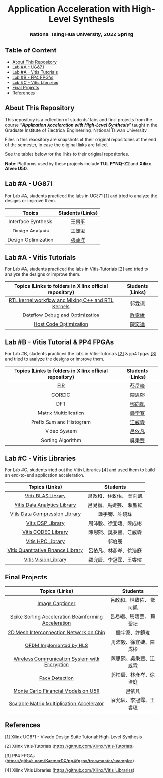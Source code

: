 <h1 align="center">Application Acceleration with High-Level Synthesis</h1>

<h3 align="center">National Tsing Hua University, 2022 Spring</h3>



## Table of Content

- [About This Repository](#about-this-repository)
- [Lab #A - UG871](#lab-a---ug871)
- [Lab #A - Vitis Tutorials](#lab-A---vitis-tutorials)
- [Lab #B - PP4 FPGAs](#lab-B---pp4-fpgas)
- [Lab #C - Vitis Libraries](#lab-c---vitis-libraries)
- [Final Projects](#final-projects)
- [References](#references)



## About This Repository

This repository is a collection of students' labs and final projects from the course ***"Application Acceleration with High-Level Synthesis"*** taught in the Graduate Institute of Electrical Engineering, National Taiwan University.

Files in this repository are snapshots of their original repositories at the end of the semester, in case the original links are failed. 

See the tables below for the links to their original repositories.

**Note:** Platforms used by these projects include **TUL PYNQ-Z2** and **Xilinx Alveo U50**.



## Lab #A - UG871

For Lab #A, students practiced the labs in UG871 [[1]](#[1]) and tried to analyze the designs or improve them.

|             Topics              |                       Students (Links)                       |
| :-----------------------------: | :----------------------------------------------------------: |
|       Interface Synthesis       |      [王景平](https://github.com/lspss9950101/HLS-LabA-Interface-Synthesis)      |
|         Design Analysis         | [王婕恩](https://github.com/chiehenwang/HLS) |
|       Design Optimization       |   [張承洋](https://github.com/b04901056/AAHLS_LabA)   |



## Lab #A - Vitis Tutorials

For Lab #A, students practiced the labs in Vitis-Tutorials [[2]](#[2]) and tried to analyze the designs or improve them.

|   Topics (Links to folders in Xilinx official repository)    |                       Students (Links)                       |
| :----------------------------------------------------------: | :----------------------------------------------------------: |
| [RTL kernel workflow and Mixing C++ and RTL Kernels](https://github.com/Xilinx/Vitis-Tutorials/tree/2022.1/Hardware_Acceleration/Feature_Tutorials/02-mixing-c-rtl-kernels) | [郭霖璟](https://github.com/alankuo04/AAHLS_LabA) |
| [Dataflow Debug and Optimization](https://github.com/Xilinx/Vitis-Tutorials/tree/2022.1/Hardware_Acceleration/Feature_Tutorials/03-dataflow_debug_and_optimization) |       [許家維](https://github.com/Jarwy/2022HLS_LabA)        |
| [Host Code Optimization](https://github.com/Xilinx/Vitis-Tutorials/tree/2022.1/Hardware_Acceleration/Design_Tutorials/07-host-code-opt) | [陳奕達](https://github.com/poppin-mice/LabA_Host_Code_Optimization.git) |

## Lab #B - Vitis Tutorial & PP4 FPGAs

For Lab #B, students practiced the labs in Vitis-Tutorials [[2]](#[2]) & pp4 fpgas [[3]](#[3]) and tried to analyze the designs or improve them.

|          Topics (Links to folders in Xilinx official repository)          |                       Students (Links)                       |
| :----------------------------------------------------------: | :----------------------------------------------------------: |
|           [FIR](https://pp4fpgas.readthedocs.io/en/latest/project1.html)            |    [蔡岳峰](https://github.com/SzuHsi/AAHLS_LabB_cordic)     |
|          [CORDIC](https://github.com/KastnerRG/Read_the_docs/tree/master/project_files/project2/cordic)          |    [陳思熙](https://github.com/SzuHsi/AAHLS_LabB_cordic)     |
|           DFT            |     [鄧向凱](https://github.com/StanTeng/AAHLS_labB_DFT)     |
|  Matrix Multiplication   | [鍾宇騫](https://github.com/andy39866821/AAHLS-LabB-Matrix-Multiplication) |
| Prefix Sum and Histogram | [江威霖](https://github.com/caota985107/prefix-sum-and-histogram) |
|       Video System       | [呂依凡](https://github.com/EvanLu0815/HLS/tree/main/LABB_video_processing) |
|    Sorting Algorithm     |   [吳秉豐](https://github.com/bobwu0224/HLS_lab_B_sorting)   |

## Lab #C - Vitis Libraries

For Lab #C, students tried out the Vitis Libraries [[4]](#[4]) and used them to build an end-to-end application acceleration.

|                        Topics (Links)                        |        Students         |
| :----------------------------------------------------------: | :---------------------: |
| [Vitis BLAS Library](https://github.com/hank871116/HLS_LAB_C_blas) | 呂政和、林致佑、 鄧向凱 |
| [Vitis Data Analytics Library](https://github.com/Luyee24/HLS_Lab_C) | 呂易縉、馬婕芸、 賴聖耘 |
| [Vitis Data Compression Library](https://github.com/andy39866821/AAHLS-LabC-Vitis-Library-Data-Compression) |     鍾宇騫、許鏡瑋      |
| [Vitis DSP Library](https://github.com/ben60915/HLS-Lab_C-dsp-library-report) | 周沛毅、徐宜婕、陳成彬  |
| [Vitis CODEC Library](https://github.com/bobwu0224/HLS_lab_C_Codec) | 陳思熙、吳秉豐、江威霖  |
|   [Vitis HPC Library](https://github.com/pckuo95/HLS_LabC)   |         郭柏辰          |
| [Vitis Quantitative Finance Library](https://github.com/EvanLu0815/labC_quantitativeFinance) | 呂依凡、林彥岑、徐浩庭  |
| [Vitis Vision Library](https://github.com/rhsuanwang/Lab-C_vision_color_detect) | 羅允辰、李冠霈、王睿瑄  |



## Final Projects

|                        Topics (Links)                        |        Students         |
| :----------------------------------------------------------: | :---------------------: |
| [Image Captioner](https://github.com/hank871116/HLS_final_project) | 呂政和、林致佑、 鄧向凱 |
| [Spike Sorting Acceleration Beamforming Acceleration](https://github.com/jieyunma/AAHLS_final) | 呂易縉、馬婕芸、 賴聖耘 |
| [2D Mesh Interconnection Network on Chip](https://github.com/andy39866821/Vitis-HLS-2D-Mesh-NoC-Implementation) |     鍾宇騫、許鏡瑋      |
| [OFDM Implemented by HLS](https://github.com/Yichieh0/OFDM_Implemented_by_HLS) | 周沛毅、徐宜婕、陳成彬  |
| [Wireless Communication System with Encryption](https://github.com/caota985107/HLS_AES_MIMO) | 陳思熙、吳秉豐、江威霖  |
| [Face Detection](https://github.com/pckuo95/HLS_Final_team_06) | 郭柏辰、林彥岑、徐浩庭  |
| [Monte Carlo Financial Models on U50](https://github.com/EvanLu0815/Final_monteCarloFinancialModel) |         呂依凡          |
| [Scalable Matrix Multiplication Accelerator](https://github.com/jasonlo0509/gemm_hls) | 羅允辰、李冠霈、王睿瑄  |



## References

<a id="[1]">[1]</a> Xilinx UG871 - Vivado Design Suite Tutorial: High-Level Synthesis

<a id="[2]">[2]</a> Xilinx Vitis-Tutorials (https://github.com/Xilinx/Vitis-Tutorials)

<a id="[3]">[3]</a> PP4 FPGAs (https://github.com/KastnerRG/pp4fpgas/tree/master/examples)

<a id="[4]">[4]</a> Xilinx Vitis Libraries (https://github.com/Xilinx/Vitis_Libraries)
